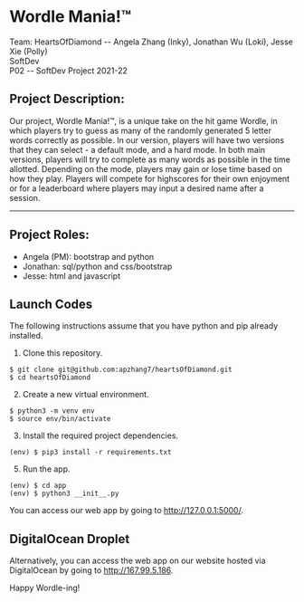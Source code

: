 # Wordle Mania!™
Team: HeartsOfDiamond -- Angela Zhang (Inky), Jonathan Wu (Loki), Jesse Xie (Polly)  
SoftDev  
P02 -- SoftDev Project 2021-22

## Project Description: 
Our project, Wordle Mania!™, is a unique take on the hit game Wordle, in which players try to guess as many of the randomly generated 5 letter words correctly as possible. In our version, players will have two versions that they can select - a default mode, and a hard mode. In both main versions, players will try to complete as many words as possible in the time allotted. Depending on the mode, players may gain or lose time based on how they play. Players will compete for highscores for their own enjoyment or for a leaderboard where players may input a desired name after a session.  

---

## Project Roles:  
* Angela (PM): bootstrap and python
* Jonathan: sql/python and css/bootstrap
* Jesse: html and javascript


## Launch Codes
The following instructions assume that you have python and pip already installed.

1. Clone this repository.
```
$ git clone git@github.com:apzhang7/heartsOfDiamond.git
$ cd heartsOfDiamond
```

2. Create a new virtual environment.
```
$ python3 -m venv env
$ source env/bin/activate
```

3. Install the required project dependencies.
```
(env) $ pip3 install -r requirements.txt
```

5. Run the app.
```
(env) $ cd app
(env) $ python3 __init__.py 
```

You can access our web app by going to http://127.0.0.1:5000/.

## DigitalOcean Droplet
Alternatively, you can access the web app on our website hosted via DigitalOcean by going to http://167.99.5.186.

Happy Wordle-ing!
